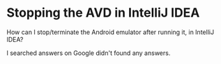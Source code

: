 
# Stopping the AVD in IntelliJ IDEA

How can I stop/terminate the Android emulator after running it, in IntelliJ IDEA?

I searched answers on Google didn't found any answers.

        